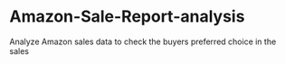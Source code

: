 # Amazon-Sale-Report-analysis
Analyze Amazon sales data to check the buyers preferred choice in the sales
